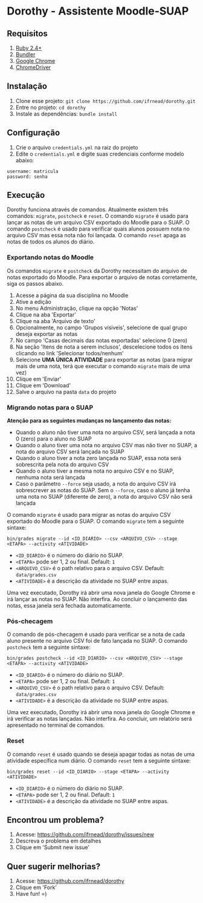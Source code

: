 # Dorothy - Assistente Moodle-SUAP

## Requisitos

1. [Ruby 2.4+](https://www.ruby-lang.org)
2. [Bundler](http://bundler.io/)
3. [Google Chrome](http://chrome.google.com)
4. [ChromeDriver](https://github.com/SeleniumHQ/selenium/wiki/ChromeDriver)

## Instalação

1. Clone esse projeto: `git clone https://github.com/ifrnead/dorothy.git`
2. Entre no projeto: `cd dorothy`
3. Instale as dependências: `bundle install`

## Configuração

1. Crie o arquivo `credentials.yml` na raiz do projeto
2. Edite o `credentials.yml` e digite suas credenciais conforme modelo abaixo:

```
username: matricula
password: senha
```

## Execução

Dorothy funciona através de comandos. Atualmente existem três comandos: `migrate`, `postcheck` e `reset`. O comando `migrate` é usado para lançar as notas de um arquivo CSV exportado do Moodle para o SUAP. O comando `postcheck` é usado para verificar quais alunos possuem nota no arquivo CSV mas essa nota não foi lançada. O comando `reset` apaga as notas de todos os alunos do diário.

### Exportando notas do Moodle

Os comandos `migrate` e `postcheck` da Dorothy necessitam do arquivo de notas exportado do Moodle. Para exportar o arquivo de notas corretamente, siga os passos abaixo.

1. Acesse a página da sua disciplina no Moodle
2. Ative a edição
3. No menu Administração, clique na opção 'Notas'
4. Clique na aba 'Exportar'
5. Clique na aba 'Arquivo de texto'
6. Opcionalmente, no campo 'Grupos vísiveis', selecione de qual grupo deseja exportar as notas
7. No campo 'Casas decimais das notas exportadas' selecione 0 (zero)
8. Na seção 'Itens de nota a serem inclusos', descelecione todos os itens clicando no link 'Selecionar todos/nenhum'
9. Selecione **UMA ÚNICA ATIVIDADE** para exportar as notas (para migrar mais de uma nota, terá que executar o comando `migrate` mais de uma vez)
10. Clique em 'Enviar'
11. Clique em 'Download'
12. Salve o arquivo na pasta `data` do projeto

### Migrando notas para o SUAP

**Atenção para as seguintes mudanças no lançamento das notas:**

- Quando o aluno não tiver uma nota no arquivo CSV, será lançada a nota 0 (zero) para o aluno no SUAP
- Quando o aluno tiver uma nota no arquivo CSV mas não tiver no SUAP, a nota do arquivo CSV será lançada no SUAP
- Quando o aluno tiver a nota zero lançada no SUAP, essa nota será sobrescrita pela nota do arquivo CSV
- Quando o aluno tiver a mesma nota no arquivo CSV e no SUAP, nenhuma nota será lançada
- Caso o parâmetro `--force` seja usado, a nota do arquivo CSV irá sobrescrever as notas do SUAP. Sem o `--force`, caso o aluno já tenha uma nota no SUAP (diferente de zero), a nota do arquivo CSV não será lançada

O comando `migrate` é usado para migrar as notas do arquivo CSV exportado do Moodle para o SUAP. O comando `migrate` tem a seguinte sintaxe:

```
bin/grades migrate --id <ID_DIARIO> --csv <ARQUIVO_CSV> --stage <ETAPA> --activity <ATIVIDADE>
```

- `<ID_DIARIO>` é o número do diário no SUAP.
- `<ETAPA>` pode ser 1, 2 ou final. Default: `1`
- `<ARQUIVO_CSV>` é o path relativo para o arquivo CSV. Default: `data/grades.csv`
- `<ATIVIDADE>` é a descrição da atividade no SUAP entre aspas.

Uma vez executado, Dorothy irá abrir uma nova janela do Google Chrome e irá lançar as notas no SUAP. Não interfira. Ao concluir o lançamento das notas, essa janela será fechada automaticamente.

### Pós-checagem

O comando de pós-checagem é usado para verificar se a nota de cada aluno presente no arquivo CSV foi de fato lançada no SUAP. O comando `postcheck` tem a seguinte sintaxe:

```
bin/grades postcheck --id <ID_DIARIO> --csv <ARQUIVO_CSV> --stage <ETAPA> --activity <ATIVIDADE>
```

- `<ID_DIARIO>` é o número do diário no SUAP.
- `<ETAPA>` pode ser 1, 2 ou final. Default: `1`
- `<ARQUIVO_CSV>` é o path relativo para o arquivo CSV. Default: `data/grades.csv`
- `<ATIVIDADE>` é a descrição da atividade no SUAP entre aspas.

Uma vez executado, Dorothy irá abrir uma nova janela do Google Chrome e irá verificar as notas lançadas. Não interfira. Ao concluir, um relatório será apresentado no terminal de comandos.

### Reset

O comando `reset` é usado quando se deseja apagar todas as notas de uma atividade específica num diário. O comando `reset` tem a seguinte sintaxe:

```
bin/grades reset --id <ID_DIARIO> --stage <ETAPA> --activity <ATIVIDADE>
```

- `<ID_DIARIO>` é o número do diário no SUAP.
- `<ETAPA>` pode ser 1, 2 ou final. Default: `1`
- `<ATIVIDADE>` é a descrição da atividade no SUAP entre aspas.

## Encontrou um problema?

1. Acesse: https://github.com/ifrnead/dorothy/issues/new
2. Descreva o problema em detalhes
3. Clique em 'Submit new issue'

## Quer sugerir melhorias?

1. Acesse: https://github.com/ifrnead/dorothy
2. Clique em 'Fork'
3. Have fun! =)
